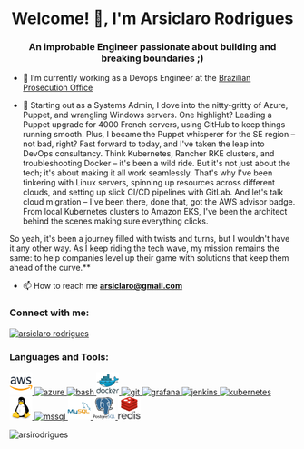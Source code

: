 <h1 align="center">Welcome! 👋, I'm Arsiclaro Rodrigues</h1>
<h3 align="center">An improbable Engineer passionate about building and breaking boundaries ;)</h3>

- 🔭 I’m currently working as a Devops Engineer at the [Brazilian Prosecution Office](https://www.mpf.mp.br/)


- 💬 Starting out as a Systems Admin, I dove into the nitty-gritty of Azure, Puppet, and wrangling Windows servers. One highlight? Leading a Puppet upgrade for 4000 French servers, using GitHub to keep things running smooth. Plus, I became the Puppet whisperer for the SE region – not bad, right? Fast forward to today, and I've taken the leap into DevOps consultancy. Think Kubernetes, Rancher RKE clusters, and troubleshooting Docker – it's been a wild ride. But it's not just about the tech; it's about making it all work seamlessly. That's why I've been tinkering with Linux servers, spinning up resources across different clouds, and setting up slick CI/CD pipelines with GitLab. And let's talk cloud migration – I've been there, done that, got the AWS advisor badge. From local Kubernetes clusters to Amazon EKS, I've been the architect behind the scenes making sure everything clicks.

So yeah, it's been a journey filled with twists and turns, but I wouldn't have it any other way. As I keep riding the tech wave, my mission remains the same: to help companies level up their game with solutions that keep them ahead of the curve.**

- 📫 How to reach me **arsiclaro@gmail.com**

<h3 align="left">Connect with me:</h3>
<p align="left">
<a href="https://linkedin.com/in/arsiclaro" target="blank"><img align="center" src="https://raw.githubusercontent.com/rahuldkjain/github-profile-readme-generator/master/src/images/icons/Social/linked-in-alt.svg" alt="arsiclaro rodrigues" height="30" width="40" /></a>
</p>

<h3 align="left">Languages and Tools:</h3>
<p align="left"> <a href="https://aws.amazon.com" target="_blank" rel="noreferrer"> <img src="https://raw.githubusercontent.com/devicons/devicon/master/icons/amazonwebservices/amazonwebservices-original-wordmark.svg" alt="aws" width="40" height="40"/> </a> <a href="https://azure.microsoft.com/en-in/" target="_blank" rel="noreferrer"> <img src="https://www.vectorlogo.zone/logos/microsoft_azure/microsoft_azure-icon.svg" alt="azure" width="40" height="40"/> </a> <a href="https://www.gnu.org/software/bash/" target="_blank" rel="noreferrer"> <img src="https://www.vectorlogo.zone/logos/gnu_bash/gnu_bash-icon.svg" alt="bash" width="40" height="40"/> </a> <a href="https://www.docker.com/" target="_blank" rel="noreferrer"> <img src="https://raw.githubusercontent.com/devicons/devicon/master/icons/docker/docker-original-wordmark.svg" alt="docker" width="40" height="40"/> </a> <a href="https://git-scm.com/" target="_blank" rel="noreferrer"> <img src="https://www.vectorlogo.zone/logos/git-scm/git-scm-icon.svg" alt="git" width="40" height="40"/> </a> <a href="https://grafana.com" target="_blank" rel="noreferrer"> <img src="https://www.vectorlogo.zone/logos/grafana/grafana-icon.svg" alt="grafana" width="40" height="40"/> </a> <a href="https://www.jenkins.io" target="_blank" rel="noreferrer"> <img src="https://www.vectorlogo.zone/logos/jenkins/jenkins-icon.svg" alt="jenkins" width="40" height="40"/> </a> <a href="https://kubernetes.io" target="_blank" rel="noreferrer"> <img src="https://www.vectorlogo.zone/logos/kubernetes/kubernetes-icon.svg" alt="kubernetes" width="40" height="40"/> </a> <a href="https://www.linux.org/" target="_blank" rel="noreferrer"> <img src="https://raw.githubusercontent.com/devicons/devicon/master/icons/linux/linux-original.svg" alt="linux" width="40" height="40"/> </a> <a href="https://www.microsoft.com/en-us/sql-server" target="_blank" rel="noreferrer"> <img src="https://www.svgrepo.com/show/303229/microsoft-sql-server-logo.svg" alt="mssql" width="40" height="40"/> </a> <a href="https://www.mysql.com/" target="_blank" rel="noreferrer"> <img src="https://raw.githubusercontent.com/devicons/devicon/master/icons/mysql/mysql-original-wordmark.svg" alt="mysql" width="40" height="40"/> </a> <a href="https://www.postgresql.org" target="_blank" rel="noreferrer"> <img src="https://raw.githubusercontent.com/devicons/devicon/master/icons/postgresql/postgresql-original-wordmark.svg" alt="postgresql" width="40" height="40"/> </a> <a href="https://redis.io" target="_blank" rel="noreferrer"> <img src="https://raw.githubusercontent.com/devicons/devicon/master/icons/redis/redis-original-wordmark.svg" alt="redis" width="40" height="40"/> </a> </p>

<p><img align="center" src="https://github-readme-stats.vercel.app/api/top-langs?username=arsirodrigues&show_icons=true&locale=en&layout=compact" alt="arsirodrigues" /></p>

